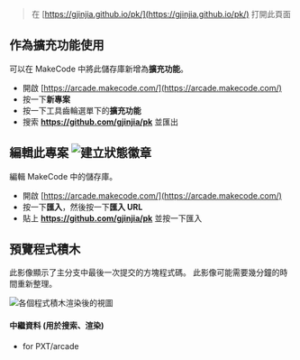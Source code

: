  


> 在 [https://gjinjia.github.io/pk/](https://gjinjia.github.io/pk/) 打開此頁面

## 作為擴充功能使用

可以在 MakeCode 中將此儲存庫新增為**擴充功能**。

* 開啟 [https://arcade.makecode.com/](https://arcade.makecode.com/)
* 按一下**新專案**
* 按一下工具齒輪選單下的**擴充功能**
* 搜索 **https://github.com/gjinjia/pk** 並匯出

## 編輯此專案 ![建立狀態徽章](https://github.com/gjinjia/pk/workflows/MakeCode/badge.svg)

編輯 MakeCode 中的儲存庫。

* 開啟 [https://arcade.makecode.com/](https://arcade.makecode.com/)
* 按一下**匯入**，然後按一下**匯入 URL**
* 貼上 **https://github.com/gjinjia/pk** 並按一下匯入

## 預覽程式積木

此影像顯示了主分支中最後一次提交的方塊程式碼。
此影像可能需要幾分鐘的時間重新整理。

![各個程式積木渲染後的視圖](https://github.com/gjinjia/pk/raw/master/.github/makecode/blocks.png)

#### 中繼資料 (用於搜索、渲染)

* for PXT/arcade
<script src="https://makecode.com/gh-pages-embed.js"></script><script>makeCodeRender("{{ site.makecode.home_url }}", "{{ site.github.owner_name }}/{{ site.github.repository_name }}");</script>
